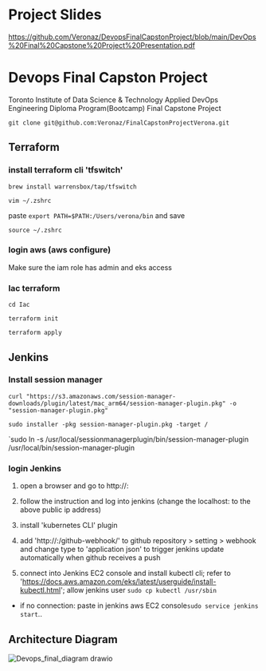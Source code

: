 # Project Slides

https://github.com/Veronaz/DevopsFinalCapstonProject/blob/main/DevOps%20Final%20Capstone%20Project%20Presentation.pdf

# Devops Final Capston Project

Toronto Institute of Data Science &amp; Technology Applied DevOps Engineering Diploma Program(Bootcamp) Final Capstone Project

`git clone git@github.com:Veronaz/FinalCapstonProjectVerona.git`

## Terraform

### install terraform cli 'tfswitch'

`brew install warrensbox/tap/tfswitch`

`vim ~/.zshrc`

paste `export PATH=$PATH:/Users/verona/bin` and save

`source ~/.zshrc`

### login aws (aws configure)
Make sure the iam role has admin and eks access

### Iac terraform

`cd Iac`

`terraform init`

`terraform apply`



## Jenkins

### Install session manager

`curl "https://s3.amazonaws.com/session-manager-downloads/plugin/latest/mac_arm64/session-manager-plugin.pkg" -o "session-manager-plugin.pkg"`

`sudo installer -pkg session-manager-plugin.pkg -target /`

`sudo ln -s /usr/local/sessionmanagerplugin/bin/session-manager-plugin /usr/local/bin/session-manager-plugin

### login Jenkins

1. open a browser and go to http://<jenkins EC2 public iPv4>:<port>
2. follow the instruction and log into jenkins (change the localhost:<port> to the above public ip address)
3. install 'kubernetes CLI' plugin
4. add 'http://<jenkins EC2 public iPv4>:<port>/github-webhook/' to github repository > setting > webhook and change type to 'application json' to trigger jenkins update automatically when github receives a push

5. connect into Jenkins EC2 console and install kubectl cli; refer to 'https://docs.aws.amazon.com/eks/latest/userguide/install-kubectl.html'; allow jenkins user `sudo cp kubectl /usr/sbin`



* if no connection: paste in jenkins aws EC2 console`sudo service jenkins start`..

## Architecture Diagram


![Devops_final_diagram drawio](https://github.com/Veronaz/DevopsFinalCapstonProject/assets/115947471/a5810b69-e706-4338-ab4d-bad5ac100298)

